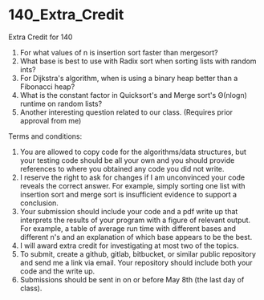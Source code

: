 # 140_Extra_Credit
Extra Credit for 140


1. For what values of n is insertion sort faster than mergesort?
2. What base is best to use with Radix sort when sorting lists with random ints?
3. For Dijkstra's algorithm, when is using a binary heap better than a Fibonacci heap?
4. What is the constant factor in Quicksort's and Merge sort's Θ(nlogn) runtime on random lists?
5. Another interesting question related to our class. (Requires prior approval from me)

Terms and conditions:
1. You are allowed to copy code for the algorithms/data structures, but your testing code should be all your own and you should provide references to where you obtained any code you did not write.
2. I reserve the right to ask for changes if I am unconvinced your code reveals the correct answer. For example, simply sorting one list with insertion sort and merge sort is insufficient evidence to support a conclusion.
3. Your submission should include your code and a pdf write up that interprets the results of your program with a figure of relevant output. For example, a table of average run time with different bases and different
n's and an explanation of which base appears to be the best.
4. I will award extra credit for investigating at most two of the topics.
5. To submit, create a github, gitlab, bitbucket, or similar public repository and send me a link via email. Your repository should include both your code and the write up.
6. Submissions should be sent in on or before May 8th (the last day of class).
